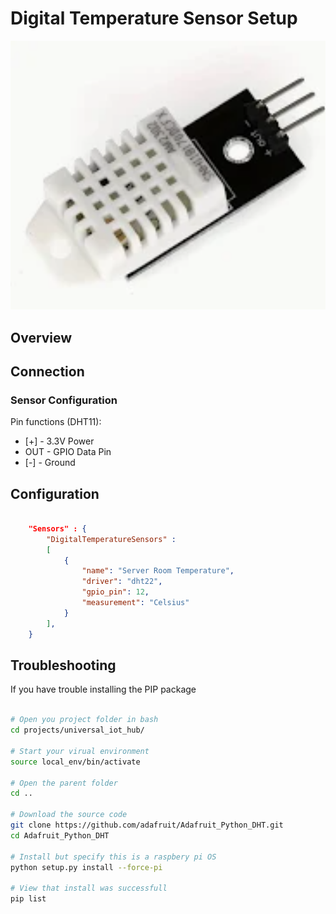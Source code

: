 # Digital Temperature Sensor Setup

![Digital Temperature Sensor](https://raw.githubusercontent.com/Mariustotle/universal_iot_hub/refs/heads/main/resources/sensors/digital_temperature_sensor/DHT22_white.png)

## Overview


## Connection


### Sensor Configuration

Pin functions (DHT11):

- [+] - 3.3V Power
- OUT - GPIO Data Pin
- [-] - Ground


## Configuration

```json

    "Sensors" : {
        "DigitalTemperatureSensors" :
        [
            {
                "name": "Server Room Temperature",
                "driver": "dht22",
                "gpio_pin": 12,
                "measurement": "Celsius"
            }
        ],
    }

```


## Troubleshooting

If you have trouble installing the PIP package
```bash

# Open you project folder in bash
cd projects/universal_iot_hub/

# Start your virual environment
source local_env/bin/activate

# Open the parent folder
cd ..

# Download the source code
git clone https://github.com/adafruit/Adafruit_Python_DHT.git
cd Adafruit_Python_DHT

# Install but specify this is a raspbery pi OS
python setup.py install --force-pi

# View that install was successfull
pip list

```